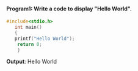 #### Program1: Write a code to display "Hello World".
```c
#include<stdio.h>
   int main()
   {
   printf("Hello World");
    return 0;
    }
  ```
  **Output**: Hello World
